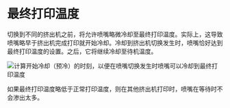 最终打印温度
====
切换到不同的挤出机之前，将允许喷嘴略微冷却至最终打印温度。实际上，这导致喷嘴略早于挤出机完成打印就开始冷却。冷却到挤出机切换发生时，喷嘴恰好达到最终打印温度的设置。之后，它将继续冷却至待机温度。

![计算开始冷却（预冷）的时刻，以便在喷嘴切换发生时喷嘴可以冷却到最终打印温度](../images/temperature_regulation.svg)

如果最终打印温度略低于正常打印温度，则在其他挤出机打印时，喷嘴在等待时不会渗出太多。
